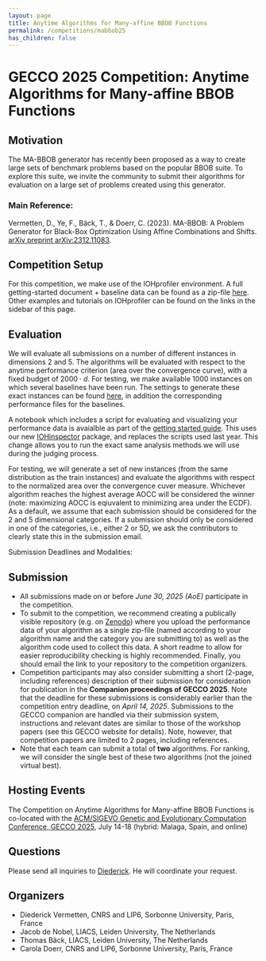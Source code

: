```yaml
---
layout: page
title: Anytime Algorithms for Many-affine BBOB Functions
permalink: /competitions/mabbob25
has_children: false
---
```



# GECCO 2025 Competition: Anytime Algorithms for Many-affine BBOB Functions

## Motivation

The MA-BBOB generator has recently been proposed as a way to create large sets of benchmark problems based on the popular BBOB suite. To explore this suite, we invite the community to submit their algorithms for evaluation on a large set of problems created using this generator. 

### Main Reference:

Vermetten, D., Ye, F., Bäck, T., & Doerr, C. (2023). MA-BBOB: A Problem Generator for Black-Box Optimization Using Affine Combinations and Shifts. [arXiv preprint arXiv:2312.11083](https://arxiv.org/abs/2312.11083).

## Competition Setup

For this competition, we make use of the IOHprofiler environment. A full getting-started document + baseline data can be found as a zip-file [here](https://github.com/IOHprofiler/IOHdata/blob/master/MABBOB_GettingStarted.zip). Other examples and tutorials on IOHprofiler can be found on the links in the sidebar of this page.


## Evaluation

We will evaluate all submissions on a number of different instances in dimensions 2 and 5. The algorithms will be evaluated with respect to the anytime performance criterion (area over the convergence curve), with a fixed budget of $2000 \cdot d$.
For testing, we make available 1000 instances on which several baselines have been run. The settings to generate these exact instances can be found [here](https://github.com/IOHprofiler/IOHdata/blob/master/MABBOB_GettingStarted.zip), in addition the corresponding performance files for the baselines. 

A notebook which includes a script for evaluating and visualizing your performance data is avaialble as part of the [getting started guide](https://github.com/IOHprofiler/IOHdata/blob/master/MABBOB_GettingStarted.zip). This uses our new [IOHinspector](https://github.com/IOHprofiler/IOHinspector) package, and replaces the scripts used last year. This change allows you to run the exact same analysis methods we will use during the judging process. 

For testing, we will generate a set of new instances (from the same distribution as the train instances) and evaluate the algorithms with respect to the normalized area over the convergence cuver measure. Whichever algorithm reaches the highest average AOCC will be considered the winner (note: maximizing AOCC is eqiuvalent to minimizing area under the ECDF). 
As a default, we assume that each submission should be considered for the 2 and 5 dimensional categories. If a submission should only be considered in one of the categories, i.e., either 2 or 5D, we ask the contributors to clearly state this in the submission email. 

Submission Deadlines and Modalities:


## Submission

* All submissions made on or before *June 30, 2025 (AoE)* participate in the competition.
* To submit to the competition, we recommend creating a publically visible repository (e.g. on [Zenodo](zenodo.org)) where you upload the performance data of your algorithm as a single zip-file (named according to your algorithm name and the category you are submitting to) as well as the algorithm code used to collect this data. A short readme to allow for easier reproducibility checking is highly recommended. Finally, you should email the link to your repository to the competition organizers. 
* Competition participants may also consider submitting a short (2-page, including references) description of their submission for consideration for publication in the **Companion proceedings of GECCO 2025**. Note that the deadline for these submissions is considerably earlier than the competition entry deadline, on *April 14, 2025*. Submissions to the GECCO companion are handled via their submission system, instructions and relevant dates are similar to those of the workshop papers (see this GECCO website for details). Note, however, that competition papers are limited to 2 pages, including references.
* Note that each team can submit a total of **two** algorithms. For ranking, we will consider the single best of these two algorithms (not the joined virtual best).

## Hosting Events

The Competition on Anytime Algorithms for Many-affine BBOB Functions  is co-located with the [ACM/SIGEVO Genetic and Evolutionary Computation Conference, GECCO 2025](https://gecco-2025.sigevo.org/HomePage), July 14-18 (hybrid: Malaga, Spain, and online)

## Questions

Please send all inquiries to [Diederick](mailto:diederick.vermetten@lip6.fr). He will coordinate your request.

## Organizers
* Diederick Vermetten, CNRS and LIP6, Sorbonne University, Paris, France
* Jacob de Nobel, LIACS, Leiden University, The Netherlands
* Thomas Bäck, LIACS, Leiden University, The Netherlands
* Carola Doerr, CNRS and LIP6, Sorbonne University, Paris, France